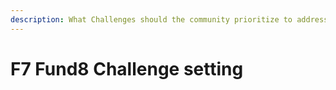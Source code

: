 ```yaml
---
description: What Challenges should the community prioritize to address in Fund8?
---
```


# F7 Fund8 Challenge setting


